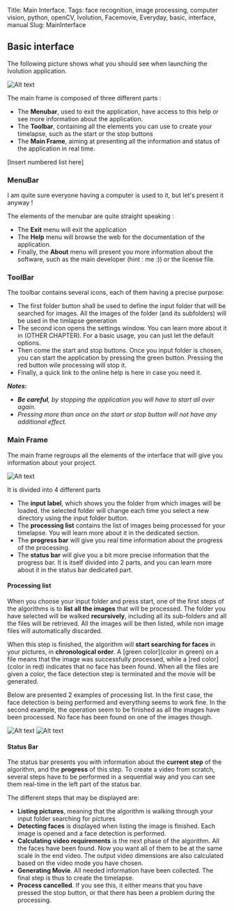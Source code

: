 Title: Main Interface.
Tags: face recognition, image processing, computer vision, python, openCV, Ivolution, Facemovie, Everyday, basic, interface, manual
Slug: MainInterface

## Basic interface

The following picture shows what you should see when launching the Ivolution application.


![Alt text](../theme/images/blog/mi1.png)


The main frame is composed of three different parts :

- The __Menubar__, used to exit the application, have access to this help or see more information about the application.
- The __Toolbar__, containing all the elements you can use to create your timelapse, such as the start or the stop buttons
- The __Main Frame__, aiming at presenting all the information and status of the application in real time.

[Insert numbered list here]

### MenuBar

I am quite sure everyone having a computer is used to it, but let's present it anyway !

The elements of the menubar are quite straight speaking :

- The __Exit__ menu will exit the application
- The __Help__ menu will browse the web for the documentation of the application.
- Finally, the __About__ menu will present you more information about the software, such as the main developer (hint : me :)) or the license file.

### ToolBar

The toolbar contains several icons, each of them having a precise purpose:

- The first folder button shall be used to define the input folder that will be searched for images. All the images of the folder (and its subfolders) will be used in the timlapse generation
- The second icon opens the settings window. You can learn more about it in (OTHER CHAPTER). For a basic usage, you can just let the default options.
- Then come the start and stop buttons. Once you input folder is chosen, you can start the application by pressing the green button. Pressing the red button wile processing will stop it.
- Finally, a quick link to the online help is here in case you need it.

*__Notes:__*

- *__Be careful__, by stopping the application you will have to start all over again.*
- *Pressing more than once on the start or stop button will not have any additional effect.*


### Main Frame


The main frame regroups all the elements of the interface that will give you information about your project.


![Alt text](../theme/images/blog/mi2.png)


It is divided into 4 different parts

- The __input label__, which shows you the folder from which images will be loaded. the selected folder will change each time you select a new directory using the input folder button.
- The __processing list__ contains the list of images being processed for your timelapse. You will learn more about it in the dedicated section.
- The __progress bar__ will give you real time information about the progress of the processing.
- The __status bar__ will give you a bit more precise information that the progress bar. It is itself divided into 2 parts, and you can learn more about it in the status bar dedicated part.


#### Processing list

When you choose your input folder and press start, one of the first steps of the algorithms is to __list all the images__ that will be processed.
The folder you have selected will be walked __recursively__, including all its sub-folders and all the files will be retrieved.
All the images will be then listed, while non image files will automatically discarded.

When this step is finished, the algorithm will __start searching for faces__ in your pictures, in __chronological order__.
A [green color](color in green) on a file means that the image was successfully processed, while a [red color](color in red) indicates that no face has been found.
When all the files are given a color, the face detection step is terminated and the movie will be generated.

Below are presented 2 examples of processing list. In the first case, the face detection is being performed and everything seems to work fine.
In the second example, the operation seem to be finished as all the images have been processed. No face has been found on one of the images though.


![Alt text](../theme/images/blog/mi3.png)
![Alt text](../theme/images/blog/mi4.png)


#### Status Bar

The status bar presents you with information about the __current step__ of the algorithm, and the __progress__ of this step.
To create a video from scratch, several steps have to be performed in a sequential way and you can see them real-time in the left part of the status bar.

The different steps that may be displayed are:

- __Listing pictures__, meaning that the algorithm is walking through your input folder searching for pictures
- __Detecting faces__ is displayed when listing the image is finished. Each image is opened and a face detection is performed.
- __Calculating video requirements__ is the next phase of the algorithm. All the faces have been found. Now you want all of them to be at the same scale in the end video. The output video dimensions are also calculated based on the video mode you have chosen.
- __Generating Movie__. All needed information have been collected. The final step is thus to create the timelapse.
- __Process cancelled__. If you see this, it either means that you have pressed the stop button, or that there has been a problem during the processing.
